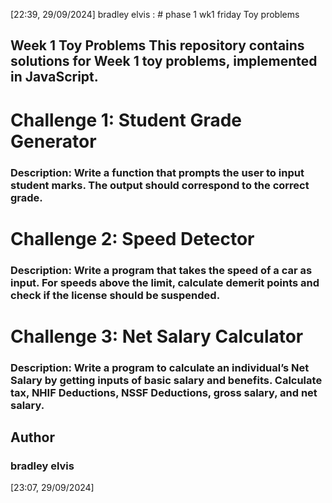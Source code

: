 [22:39, 29/09/2024] bradley elvis : # phase 1 wk1 friday Toy problems
## Week 1 Toy Problems This repository contains solutions for Week 1 toy problems, implemented in JavaScript.

# Challenge 1: Student Grade Generator
### Description: Write a function that prompts the user to input student marks. The output should correspond to the correct grade.


# Challenge 2: Speed Detector
### Description: Write a program that takes the speed of a car as input. For speeds above the limit, calculate demerit points and check if the license should be suspended.


# Challenge 3: Net Salary Calculator
### Description: Write a program to calculate an individual’s Net Salary by getting inputs of basic salary and benefits. Calculate tax, NHIF Deductions, NSSF Deductions, gross salary, and net salary.

## Author
### bradley elvis
[23:07, 29/09/2024] 

